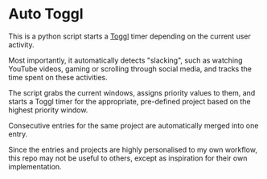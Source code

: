 # Auto Toggl

This is a python script starts a [Toggl](https://toggl.com/) timer depending on the current user activity. 

Most importantly, it automatically detects "slacking", such as watching YouTube videos, gaming or scrolling through social media, and tracks the time spent on these activities.

The script grabs the current windows, assigns priority values to them, and starts a Toggl timer for the appropriate, pre-defined project based on the highest priority window.

Consecutive entries for the same project are automatically merged into one entry.

Since the entries and projects are highly personalised to my own workflow, this repo may not be useful to others, except as inspiration for their own implementation.
